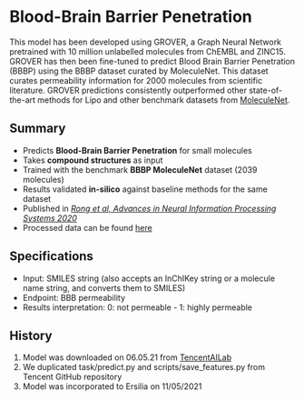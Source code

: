 # Blood-Brain Barrier Penetration

This model has been developed using GROVER, a Graph Neural Network pretrained with 10 million unlabelled molecules from ChEMBL and ZINC15. GROVER has then been fine-tuned to predict Blood Brain Barrier Penetration (BBBP) using the BBBP dataset curated by MoleculeNet. This dataset curates permeability information for 2000 molecules from scientific literature.
GROVER predictions consistently outperformed other state-of-the-art methods for Lipo and other benchmark datasets from [MoleculeNet](https://pubs.rsc.org/en/content/articlelanding/2018/sc/c7sc02664a#!divAbstract).

## Summary
* Predicts **Blood-Brain Barrier Penetration** for small molecules
* Takes **compound structures** as input
* Trained with the benchmark **BBBP MoleculeNet** dataset (2039 molecules)
* Results validated **in-silico** against baseline methods for the same dataset
* Published in [*Rong et al, Advances in Neural Information Processing Systems 2020*](https://papers.nips.cc/paper/2020/hash/94aef38441efa3380a3bed3faf1f9d5d-Abstract.html)
* Processed data can be found [here](https://github.com/tencent-ailab/grover)

## Specifications
* Input: SMILES string (also accepts an InChIKey string or a molecule name string, and converts them to SMILES)
* Endpoint: BBB permeability
* Results interpretation: 0: not permeable - 1: highly permeable

## History
1. Model was downloaded on 06.05.21 from [TencentAILab](https://github.com/tencent-ailab/grover)
2. We duplicated task/predict.py and scripts/save_features.py from Tencent GitHub repository
3. Model was incorporated to Ersilia on 11/05/2021

